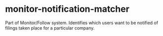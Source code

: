 # monitor-notification-matcher

Part of Monitor/Follow system. Identifies which users want to be notified of filings taken place for a particular
company.
